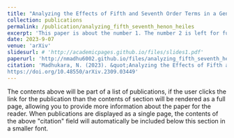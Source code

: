 ```yaml
---
title: "Analyzing the Effects of Fifth and Seventh Order Terms in a Generalized Hénon-Heiles Potential"
collection: publications
permalink: /publication/analyzing_fifth_seventh_henon_heiles
excerpt: 'This paper is about the number 1. The number 2 is left for future work.'
date: 2023-9-07
venue: 'arXiv'
slidesurl: # 'http://academicpages.github.io/files/slides1.pdf'
paperurl: 'http://nmadhu6002.github.io/files/analyzing_fifth_seventh_henon_heiles.pdf'
citation: 'Madhukara, N. (2023). &quot;Analyzing the Effects of Fifth and Seventh Order Terms in a Generalized Hénon-Heiles Potential.&quot; <i>arXiv</i>. 
https://doi.org/10.48550/arXiv.2309.03449'
---
```


The contents above will be part of a list of publications, if the user clicks the link for the publication than the contents of section will be rendered as a full page, allowing you to provide more information about the paper for the reader. When publications are displayed as a single page, the contents of the above "citation" field will automatically be included below this section in a smaller font.